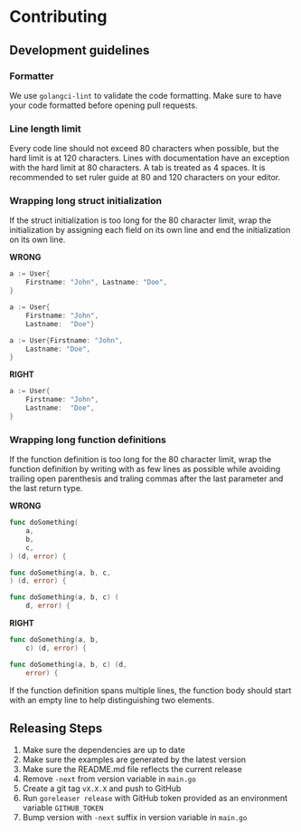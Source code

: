 # Contributing

## Development guidelines

### Formatter

We use `golangci-lint` to validate the code formatting. Make sure to have your code formatted before opening pull requests.

### Line length limit

Every code line should not exceed 80 characters when possible, but the hard limit is at 120 characters. Lines with documentation have an exception with the hard limit at 80 characters. A tab is treated as 4 spaces. It is recommended to set ruler guide at 80 and 120 characters on your editor.

### Wrapping long struct initialization

If the struct initialization is too long for the 80 character limit, wrap the initialization by assigning each field on its own line and end the initialization on its own line.

**WRONG**

```go
a := User{
    Firstname: "John", Lastname: "Doe",
}

a := User{
    Firstname: "John",
    Lastname:  "Doe"}

a := User{Firstname: "John",
    Lastname: "Doe",
}
```

**RIGHT**

```go
a := User{
    Firstname: "John",
    Lastname:  "Doe",
}
```

### Wrapping long function definitions

If the function definition is too long for the 80 character limit, wrap the function definition by writing with as few lines as possible while avoiding trailing open parenthesis and traling commas after the last parameter and the last return type.

**WRONG**

```go
func doSomething(
    a,
    b,
    c,
) (d, error) {

func doSomething(a, b, c,
) (d, error) {

func doSomething(a, b, c) (
    d, error) {
```

**RIGHT**

```go
func doSomething(a, b,
    c) (d, error) {

func doSomething(a, b, c) (d,
    error) {
```

If the function definition spans multiple lines, the function body should start with an empty line to help distinguishing two elements.

## Releasing Steps

1. Make sure the dependencies are up to date
2. Make sure the examples are generated by the latest version
3. Make sure the README.md file reflects the current release
4. Remove `-next` from version variable in `main.go`
5. Create a git tag `vX.X.X` and push to GitHub
6. Run `goreleaser release` with GitHub token provided as an environment variable `GITHUB_TOKEN`
7. Bump version with `-next` suffix in version variable in `main.go`
